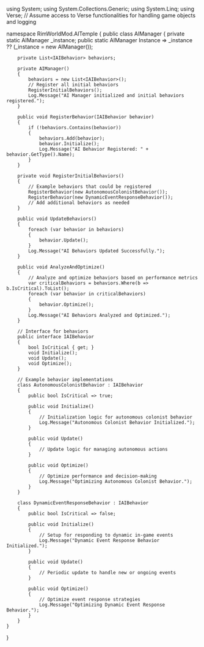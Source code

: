using System;
using System.Collections.Generic;
using System.Linq;
using Verse; // Assume access to Verse functionalities for handling game objects and logging

namespace RimWorldMod.AITemple
{
    public class AIManager
    {
        private static AIManager _instance;
        public static AIManager Instance => _instance ?? (_instance = new AIManager());

        private List<IAIBehavior> behaviors;

        private AIManager()
        {
            behaviors = new List<IAIBehavior>();
            // Register all initial behaviors
            RegisterInitialBehaviors();
            Log.Message("AI Manager initialized and initial behaviors registered.");
        }

        public void RegisterBehavior(IAIBehavior behavior)
        {
            if (!behaviors.Contains(behavior))
            {
                behaviors.Add(behavior);
                behavior.Initialize();
                Log.Message("AI Behavior Registered: " + behavior.GetType().Name);
            }
        }

        private void RegisterInitialBehaviors()
        {
            // Example behaviors that could be registered
            RegisterBehavior(new AutonomousColonistBehavior());
            RegisterBehavior(new DynamicEventResponseBehavior());
            // Add additional behaviors as needed
        }

        public void UpdateBehaviors()
        {
            foreach (var behavior in behaviors)
            {
                behavior.Update();
            }
            Log.Message("AI Behaviors Updated Successfully.");
        }

        public void AnalyzeAndOptimize()
        {
            // Analyze and optimize behaviors based on performance metrics
            var criticalBehaviors = behaviors.Where(b => b.IsCritical).ToList();
            foreach (var behavior in criticalBehaviors)
            {
                behavior.Optimize();
            }
            Log.Message("AI Behaviors Analyzed and Optimized.");
        }

        // Interface for behaviors
        public interface IAIBehavior
        {
            bool IsCritical { get; }
            void Initialize();
            void Update();
            void Optimize();
        }

        // Example behavior implementations
        class AutonomousColonistBehavior : IAIBehavior
        {
            public bool IsCritical => true;

            public void Initialize()
            {
                // Initialization logic for autonomous colonist behavior
                Log.Message("Autonomous Colonist Behavior Initialized.");
            }

            public void Update()
            {
                // Update logic for managing autonomous actions
            }

            public void Optimize()
            {
                // Optimize performance and decision-making
                Log.Message("Optimizing Autonomous Colonist Behavior.");
            }
        }

        class DynamicEventResponseBehavior : IAIBehavior
        {
            public bool IsCritical => false;

            public void Initialize()
            {
                // Setup for responding to dynamic in-game events
                Log.Message("Dynamic Event Response Behavior Initialized.");
            }

            public void Update()
            {
                // Periodic update to handle new or ongoing events
            }

            public void Optimize()
            {
                // Optimize event response strategies
                Log.Message("Optimizing Dynamic Event Response Behavior.");
            }
        }
    }
}
